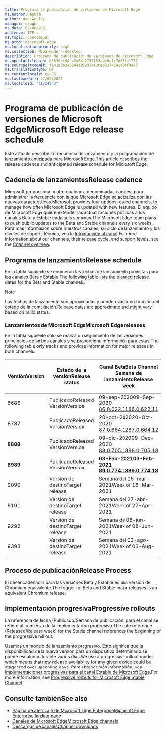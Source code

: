 ```yaml
---
title: Programa de publicación de versiones de Microsoft Edge
ms.author: aguta
author: dan-wesley
manager: srugh
ms.date: 02/08/2021
audience: ITPro
ms.topic: conceptual
ms.prod: microsoft-edge
ms.localizationpriority: high
ms.collection: M365-modern-desktop
description: Programa de publicación de versiones de Microsoft Edge
ms.openlocfilehash: b5530cfd4c42d64d2737153aaf0e1c7d65fe1777
ms.sourcegitcommit: f141a3b315244e93291ca30ed23741a1d84f0a73
ms.translationtype: HT
ms.contentlocale: es-ES
ms.lasthandoff: 02/09/2021
ms.locfileid: "11324843"
---
```

# <span data-ttu-id="c00e3-103">Programa de publicación de versiones de Microsoft Edge</span><span class="sxs-lookup"><span data-stu-id="c00e3-103">Microsoft Edge release schedule</span></span>

<span data-ttu-id="c00e3-104">Este artículo describe la frecuencia de lanzamiento y la programación de lanzamiento anticipada para Microsoft Edge.</span><span class="sxs-lookup"><span data-stu-id="c00e3-104">This article describes the release cadence and anticipated release schedule for Microsoft Edge.</span></span>

## <span data-ttu-id="c00e3-105">Cadencia de lanzamientos</span><span class="sxs-lookup"><span data-stu-id="c00e3-105">Release cadence</span></span>

<span data-ttu-id="c00e3-106">Microsoft proporciona cuatro opciones, denominadas canales, para administrar la frecuencia con la que Microsoft Edge se actualiza con las nuevas características.</span><span class="sxs-lookup"><span data-stu-id="c00e3-106">Microsoft provides four options, called channels, to manage how often Microsoft Edge is updated with new features.</span></span> <span data-ttu-id="c00e3-107">El equipo de Microsoft Edge quiere extender las actualizaciones públicas a los canales Beta y Estable cada seis semanas.</span><span class="sxs-lookup"><span data-stu-id="c00e3-107">The Microsoft Edge team plans to push public updates to the Beta and Stable channels every six weeks.</span></span> <span data-ttu-id="c00e3-108">Para más información sobre nuestros canales, su ciclo de lanzamiento y los niveles de soporte técnico, vea la [Introducción al canal](https://docs.microsoft.com/DeployEdge/microsoft-edge-channels#channel-overview).</span><span class="sxs-lookup"><span data-stu-id="c00e3-108">For more information about our channels, their release cycle, and support levels, see the [Channel overview](https://docs.microsoft.com/DeployEdge/microsoft-edge-channels#channel-overview).</span></span>

## <span data-ttu-id="c00e3-109">Programa de lanzamiento</span><span class="sxs-lookup"><span data-stu-id="c00e3-109">Release schedule</span></span>

<span data-ttu-id="c00e3-110">En la tabla siguiente se enumeran las fechas de lanzamiento previstas para los canales Beta y Estable.</span><span class="sxs-lookup"><span data-stu-id="c00e3-110">The following table lists the planned release dates for the Beta and Stable channels.</span></span>

> [!NOTE]
> <span data-ttu-id="c00e3-111">Las fechas de lanzamiento son aproximadas y pueden variar en función del estado de la compilación.</span><span class="sxs-lookup"><span data-stu-id="c00e3-111">Release dates are approximate and might vary based on build status.</span></span>

### <span data-ttu-id="c00e3-112">Lanzamientos de Microsoft Edge</span><span class="sxs-lookup"><span data-stu-id="c00e3-112">Microsoft Edge releases</span></span>

<span data-ttu-id="c00e3-113">En la tabla siguiente solo se realiza un seguimiento de las versiones principales de ambos canales y se proporciona información para estas.</span><span class="sxs-lookup"><span data-stu-id="c00e3-113">The following table only tracks and provides information for major releases in both channels.</span></span>

| <span data-ttu-id="c00e3-114">Versión</span><span class="sxs-lookup"><span data-stu-id="c00e3-114">Version</span></span> | <span data-ttu-id="c00e3-115">Estado de la versión</span><span class="sxs-lookup"><span data-stu-id="c00e3-115">Release status</span></span> | <span data-ttu-id="c00e3-116">Canal Beta</span><span class="sxs-lookup"><span data-stu-id="c00e3-116">Beta Channel</span></span><br><span data-ttu-id="c00e3-117">Semana de lanzamiento</span><span class="sxs-lookup"><span data-stu-id="c00e3-117">Release week</span></span> | <span data-ttu-id="c00e3-118">Canal estable</span><span class="sxs-lookup"><span data-stu-id="c00e3-118">Stable Channel</span></span><br><span data-ttu-id="c00e3-119">Semana de lanzamiento</span><span class="sxs-lookup"><span data-stu-id="c00e3-119">Release week</span></span> |
|---------|-----|------|--------|
| <span data-ttu-id="c00e3-120">86</span><span class="sxs-lookup"><span data-stu-id="c00e3-120">86</span></span> | <span data-ttu-id="c00e3-121">Publicado</span><span class="sxs-lookup"><span data-stu-id="c00e3-121">Released</span></span><br><span data-ttu-id="c00e3-122">Versión</span><span class="sxs-lookup"><span data-stu-id="c00e3-122">Version</span></span> | <span data-ttu-id="c00e3-123">09-sep-2020</span><span class="sxs-lookup"><span data-stu-id="c00e3-123">09-Sep-2020</span></span><br>[<span data-ttu-id="c00e3-124">86.0.622.11</span><span class="sxs-lookup"><span data-stu-id="c00e3-124">86.0.622.11</span></span>](https://docs.microsoft.com/DeployEdge/microsoft-edge-relnote-beta-channel#version-86062211-september-9) | <span data-ttu-id="c00e3-125">09-oct-2020</span><span class="sxs-lookup"><span data-stu-id="c00e3-125">09-Oct-2020</span></span><br>[<span data-ttu-id="c00e3-126">86.0.622.38</span><span class="sxs-lookup"><span data-stu-id="c00e3-126">86.0.622.38</span></span>](https://docs.microsoft.com/deployedge/microsoft-edge-relnote-stable-channel#version-86062238-october-9) |
| <span data-ttu-id="c00e3-127">87</span><span class="sxs-lookup"><span data-stu-id="c00e3-127">87</span></span> | <span data-ttu-id="c00e3-128">Publicado</span><span class="sxs-lookup"><span data-stu-id="c00e3-128">Released</span></span><br><span data-ttu-id="c00e3-129">Versión</span><span class="sxs-lookup"><span data-stu-id="c00e3-129">Version</span></span> | <span data-ttu-id="c00e3-130">20-oct-2020</span><span class="sxs-lookup"><span data-stu-id="c00e3-130">20-Oct-2020</span></span><br>[<span data-ttu-id="c00e3-131">87.0.664.12</span><span class="sxs-lookup"><span data-stu-id="c00e3-131">87.0.664.12</span></span>](https://docs.microsoft.com/deployedge/microsoft-edge-relnote-beta-channel#version-87066412--october-20) | <span data-ttu-id="c00e3-132">19-nov-2020</span><span class="sxs-lookup"><span data-stu-id="c00e3-132">19-Nov-2020</span></span><br>[<span data-ttu-id="c00e3-133">87.0.664.41</span><span class="sxs-lookup"><span data-stu-id="c00e3-133">87.0.664.41</span></span>](https://docs.microsoft.com/deployedge/microsoft-edge-relnote-stable-channel#version-87066441-november-19) |
| **<span data-ttu-id="c00e3-134">88</span><span class="sxs-lookup"><span data-stu-id="c00e3-134">88</span></span>** | <span data-ttu-id="c00e3-135">Publicado</span><span class="sxs-lookup"><span data-stu-id="c00e3-135">Released</span></span><br><span data-ttu-id="c00e3-136">Versión</span><span class="sxs-lookup"><span data-stu-id="c00e3-136">Version</span></span> | <span data-ttu-id="c00e3-137">09-dic-2020</span><span class="sxs-lookup"><span data-stu-id="c00e3-137">09-Dec-2020</span></span><br>[<span data-ttu-id="c00e3-138">88.0.705.18</span><span class="sxs-lookup"><span data-stu-id="c00e3-138">88.0.705.18</span></span>](https://docs.microsoft.com/deployedge/microsoft-edge-relnote-beta-channel#version-88070518-december-9) | **<span data-ttu-id="c00e3-139">21-ene-2021</span><span class="sxs-lookup"><span data-stu-id="c00e3-139">21-Jan-2021</span></span>**<br>**[<span data-ttu-id="c00e3-140">88.0.705.50</span><span class="sxs-lookup"><span data-stu-id="c00e3-140">88.0.705.50</span></span>](https://docs.microsoft.com/deployedge/microsoft-edge-relnote-stable-channel#version-88070550-january-21)**|
| **<span data-ttu-id="c00e3-141">89</span><span class="sxs-lookup"><span data-stu-id="c00e3-141">89</span></span>** | <span data-ttu-id="c00e3-142">Publicado</span><span class="sxs-lookup"><span data-stu-id="c00e3-142">Released</span></span><br><span data-ttu-id="c00e3-143">Versión</span><span class="sxs-lookup"><span data-stu-id="c00e3-143">Version</span></span> | **<span data-ttu-id="c00e3-144">03-Feb-2021</span><span class="sxs-lookup"><span data-stu-id="c00e3-144">03-Feb-2021</span></span>**<br>**[<span data-ttu-id="c00e3-145">89.0.774.18</span><span class="sxs-lookup"><span data-stu-id="c00e3-145">89.0.774.18</span></span>](https://docs.microsoft.com/deployedge/microsoft-edge-relnote-beta-channel#version-89077418-february-3)** | <span data-ttu-id="c00e3-146">Semana del 04-mar-2021</span><span class="sxs-lookup"><span data-stu-id="c00e3-146">Week of 04-Mar-2021</span></span> |
| <span data-ttu-id="c00e3-147">90</span><span class="sxs-lookup"><span data-stu-id="c00e3-147">90</span></span> | <span data-ttu-id="c00e3-148">Versión de destino</span><span class="sxs-lookup"><span data-stu-id="c00e3-148">Target release</span></span> | <span data-ttu-id="c00e3-149">Semana del 16-mar-2021</span><span class="sxs-lookup"><span data-stu-id="c00e3-149">Week of 16-Mar-2021</span></span> | <span data-ttu-id="c00e3-150">Semana del 15-abr-2021</span><span class="sxs-lookup"><span data-stu-id="c00e3-150">Week of 15-Apr-2021</span></span> |
| <span data-ttu-id="c00e3-151">91</span><span class="sxs-lookup"><span data-stu-id="c00e3-151">91</span></span> | <span data-ttu-id="c00e3-152">Versión de destino</span><span class="sxs-lookup"><span data-stu-id="c00e3-152">Target release</span></span> | <span data-ttu-id="c00e3-153">Semana del 27-abr-2021</span><span class="sxs-lookup"><span data-stu-id="c00e3-153">Week of 27-Apr-2021</span></span> | <span data-ttu-id="c00e3-154">Semana del 27-may-2021</span><span class="sxs-lookup"><span data-stu-id="c00e3-154">Week of 27-May-2021</span></span> |
| <span data-ttu-id="c00e3-155">92</span><span class="sxs-lookup"><span data-stu-id="c00e3-155">92</span></span> | <span data-ttu-id="c00e3-156">Versión de destino</span><span class="sxs-lookup"><span data-stu-id="c00e3-156">Target release</span></span> | <span data-ttu-id="c00e3-157">Semana de 08-jun-2021</span><span class="sxs-lookup"><span data-stu-id="c00e3-157">Week of 08-Jun-2021</span></span> | <span data-ttu-id="c00e3-158">Semana del 22-jul-2021</span><span class="sxs-lookup"><span data-stu-id="c00e3-158">Week of 22-Jul-2021</span></span> |
| <span data-ttu-id="c00e3-159">93</span><span class="sxs-lookup"><span data-stu-id="c00e3-159">93</span></span> | <span data-ttu-id="c00e3-160">Versión de destino</span><span class="sxs-lookup"><span data-stu-id="c00e3-160">Target release</span></span> | <span data-ttu-id="c00e3-161">Semana del 03-ago-2021</span><span class="sxs-lookup"><span data-stu-id="c00e3-161">Week of 03-Aug-2021</span></span> | <span data-ttu-id="c00e3-162">Semana del 02-sep-2021</span><span class="sxs-lookup"><span data-stu-id="c00e3-162">Week of 02-Sep-2021</span></span> |

## <span data-ttu-id="c00e3-163">Proceso de publicación</span><span class="sxs-lookup"><span data-stu-id="c00e3-163">Release Process</span></span>

<span data-ttu-id="c00e3-164">El desencadenador para las versiones Beta y Estable es una versión de Chromium equivalente.</span><span class="sxs-lookup"><span data-stu-id="c00e3-164">The trigger for Beta and Stable major releases is an equivalent Chromium release.</span></span>

## <span data-ttu-id="c00e3-165">Implementación progresiva</span><span class="sxs-lookup"><span data-stu-id="c00e3-165">Progressive rollouts</span></span>

<span data-ttu-id="c00e3-166">La referencia de fecha (Publicado/Semana de publicación) para el canal se refiere al comienzo de la implementación progresiva.</span><span class="sxs-lookup"><span data-stu-id="c00e3-166">The date reference (Released/Release week) for the Stable channel references the beginning of the progressive roll out.</span></span>

<span data-ttu-id="c00e3-167">Usamos un modelo de lanzamiento progresivo. Esto significa que la disponibilidad de la nueva versión para un dispositivo determinado se puede escalonar durante varios días.</span><span class="sxs-lookup"><span data-stu-id="c00e3-167">We use a progressive rollout model which means that new release availability for any given device could be staggered over upcoming days.</span></span> <span data-ttu-id="c00e3-168">Para obtener más información, vea [Implementaciones progresivas para el canal Estable de Microsoft Edge](microsoft-edge-update-progressive-rollout.md).</span><span class="sxs-lookup"><span data-stu-id="c00e3-168">For more information, see [Progressive rollouts for Microsoft Edge Stable Channel](microsoft-edge-update-progressive-rollout.md).</span></span>

## <span data-ttu-id="c00e3-169">Consulte también</span><span class="sxs-lookup"><span data-stu-id="c00e3-169">See also</span></span>

- [<span data-ttu-id="c00e3-170">Página de aterrizaje de Microsoft Edge Enterprise</span><span class="sxs-lookup"><span data-stu-id="c00e3-170">Microsoft Edge Enterprise landing page</span></span>](https://aka.ms/EdgeEnterprise)
- [<span data-ttu-id="c00e3-171">Canales de Microsoft Edge</span><span class="sxs-lookup"><span data-stu-id="c00e3-171">Microsoft Edge channels</span></span>](microsoft-edge-channels.md)
- [<span data-ttu-id="c00e3-172">Descargas de canales</span><span class="sxs-lookup"><span data-stu-id="c00e3-172">Channel downloads</span></span>](https://www.microsoft.com/edge/business/download)